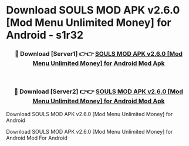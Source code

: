 # Download SOULS MOD APK v2.6.0 [Mod Menu Unlimited Money] for Android - s1r32


<div align="center">
<h3>🔴 Download [Server1] 👉👉 <a href="https://apk-comot.site?title=SOULS_MOD_APK_v2.6.0_[Mod_Menu_Unlimited_Money]_for_Android">SOULS MOD APK v2.6.0 [Mod Menu Unlimited Money] for Android Mod Apk</a></h3><br>
<h3>🔴 Download [Server2] 👉👉 <a href="https://apk-comot.site?title=SOULS_MOD_APK_v2.6.0_[Mod_Menu_Unlimited_Money]_for_Android">SOULS MOD APK v2.6.0 [Mod Menu Unlimited Money] for Android Mod Apk</a></h3>
</div>



Download SOULS MOD APK v2.6.0 [Mod Menu Unlimited Money] for Android 

Download SOULS MOD APK v2.6.0 [Mod Menu Unlimited Money] for Android Mod For Android